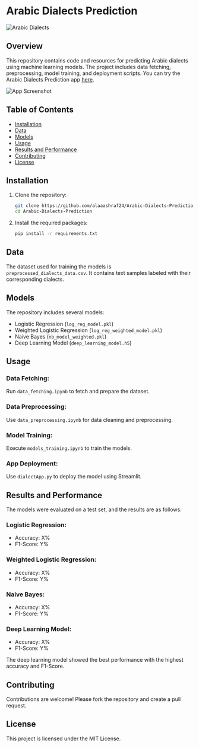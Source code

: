 # Arabic Dialects Prediction

![Arabic Dialects](https://yourimageurl.com)

## Overview

This repository contains code and resources for predicting Arabic dialects using machine learning models. The project includes data fetching, preprocessing, model training, and deployment scripts. You can try the Arabic Dialects Prediction app [here](https://arabic-dialects-prediction-app.streamlit.app/).

![App Screenshot](https://yourappimageurl.com)

## Table of Contents

- [Installation](#installation)
- [Data](#data)
- [Models](#models)
- [Usage](#usage)
- [Results and Performance](#results-and-performance)
- [Contributing](#contributing)
- [License](#license)

## Installation

1. Clone the repository:
    ```bash
    git clone https://github.com/alaaashraf24/Arabic-Dialects-Prediction.git
    cd Arabic-Dialects-Prediction
    ```

2. Install the required packages:
    ```bash
    pip install -r requirements.txt
    ```

## Data

The dataset used for training the models is `preprocessed_dialects_data.csv`. It contains text samples labeled with their corresponding dialects.

## Models

The repository includes several models:

- Logistic Regression (`log_reg_model.pkl`)
- Weighted Logistic Regression (`log_reg_weighted_model.pkl`)
- Naive Bayes (`nb_model_weighted.pkl`)
- Deep Learning Model (`deep_learning_model.h5`)

## Usage

### Data Fetching:

Run `data_fetching.ipynb` to fetch and prepare the dataset.

### Data Preprocessing:

Use `data_preprocessing.ipynb` for data cleaning and preprocessing.

### Model Training:

Execute `models_training.ipynb` to train the models.

### App Deployment:

Use `dialectApp.py` to deploy the model using Streamlit.

## Results and Performance

The models were evaluated on a test set, and the results are as follows:

### Logistic Regression:
- Accuracy: X%
- F1-Score: Y%

### Weighted Logistic Regression:
- Accuracy: X%
- F1-Score: Y%

### Naive Bayes:
- Accuracy: X%
- F1-Score: Y%

### Deep Learning Model:
- Accuracy: X%
- F1-Score: Y%

The deep learning model showed the best performance with the highest accuracy and F1-Score.

## Contributing

Contributions are welcome! Please fork the repository and create a pull request.

## License

This project is licensed under the MIT License.
